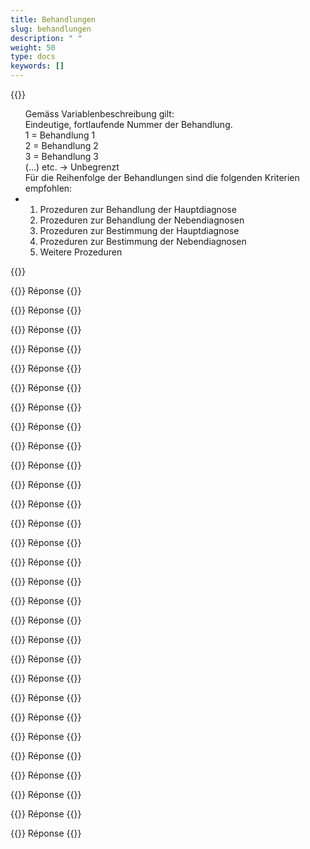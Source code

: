 ```yaml
---
title: Behandlungen 
slug: behandlungen
description: " "
weight: 50
type: docs
keywords: []
---
```


{{<collapsible title="Variable «behandlung_id»: Gibt es hier Empfehlungen für die umzusetzende Reihenfolge in der Psychiatrie? Gerade die HoNOS-Items, die als CHOPs geliefert werden, sind ja diagnose- bzw. behandlungsunspezifisch.">}}
<ul>
</li> Gemäss Variablenbeschreibung gilt: <br />
Eindeutige, fortlaufende Nummer der Behandlung. <br />
1 = Behandlung 1 <br />
2 = Behandlung 2 <br />
3 = Behandlung 3 <br />
(…) etc. -> Unbegrenzt <br />
Für die Reihenfolge der Behandlungen sind die folgenden Kriterien empfohlen: </li>
<li>
<ol>
<li> Prozeduren zur Behandlung der Hauptdiagnose </li>
<li> Prozeduren zur Behandlung der Nebendiagnosen </li>
<li> Prozeduren zur Bestimmung der Hauptdiagnose </li>
<li> Prozeduren zur Bestimmung der Nebendiagnosen </li>
<li> Weitere Prozeduren </li>
</ol>
</li>
</ul>
{{</collapsible>}}

{{<collapsible title="question">}}
Réponse
{{</collapsible>}}

{{<collapsible title="question">}}
Réponse
{{</collapsible>}}

{{<collapsible title="question">}}
Réponse
{{</collapsible>}}

{{<collapsible title="question">}}
Réponse
{{</collapsible>}}

{{<collapsible title="question">}}
Réponse
{{</collapsible>}}

{{<collapsible title="question">}}
Réponse
{{</collapsible>}}

{{<collapsible title="question">}}
Réponse
{{</collapsible>}}

{{<collapsible title="question">}}
Réponse
{{</collapsible>}}

{{<collapsible title="question">}}
Réponse
{{</collapsible>}}

{{<collapsible title="question">}}
Réponse
{{</collapsible>}}

{{<collapsible title="question">}}
Réponse
{{</collapsible>}}

{{<collapsible title="question">}}
Réponse
{{</collapsible>}}

{{<collapsible title="question">}}
Réponse
{{</collapsible>}}

{{<collapsible title="question">}}
Réponse
{{</collapsible>}}

{{<collapsible title="question">}}
Réponse
{{</collapsible>}}

{{<collapsible title="question">}}
Réponse
{{</collapsible>}}

{{<collapsible title="question">}}
Réponse
{{</collapsible>}}

{{<collapsible title="question">}}
Réponse
{{</collapsible>}}

{{<collapsible title="question">}}
Réponse
{{</collapsible>}}

{{<collapsible title="question">}}
Réponse
{{</collapsible>}}

{{<collapsible title="question">}}
Réponse
{{</collapsible>}}

{{<collapsible title="question">}}
Réponse
{{</collapsible>}}

{{<collapsible title="question">}}
Réponse
{{</collapsible>}}

{{<collapsible title="question">}}
Réponse
{{</collapsible>}}

{{<collapsible title="question">}}
Réponse
{{</collapsible>}}

{{<collapsible title="question">}}
Réponse
{{</collapsible>}}

{{<collapsible title="question">}}
Réponse
{{</collapsible>}}

{{<collapsible title="question">}}
Réponse
{{</collapsible>}}

{{<collapsible title="question">}}
Réponse
{{</collapsible>}}
